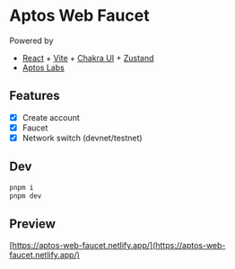 # Aptos Web Faucet

Powered by

- [React](https://reactjs.org/) + [Vite](https://vitejs.dev/) + [Chakra UI](https://chakra-ui.com/) + [Zustand](https://github.com/pmndrs/zustand/)
- [Aptos Labs](https://aptoslabs.com/)

## Features

- [x] Create account
- [x] Faucet
- [x] Network switch (devnet/testnet)

## Dev

```bash
pnpm i
pnpm dev
```

## Preview

[https://aptos-web-faucet.netlify.app/](https://aptos-web-faucet.netlify.app/)
